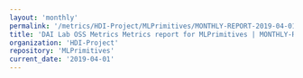 ```yaml
---
layout: 'monthly'
permalink: '/metrics/HDI-Project/MLPrimitives/MONTHLY-REPORT-2019-04-01/'
title: 'DAI Lab OSS Metrics Metrics report for MLPrimitives | MONTHLY-REPORT-2019-04-01'
organization: 'HDI-Project'
repository: 'MLPrimitives'
current_date: '2019-04-01'
---
```

